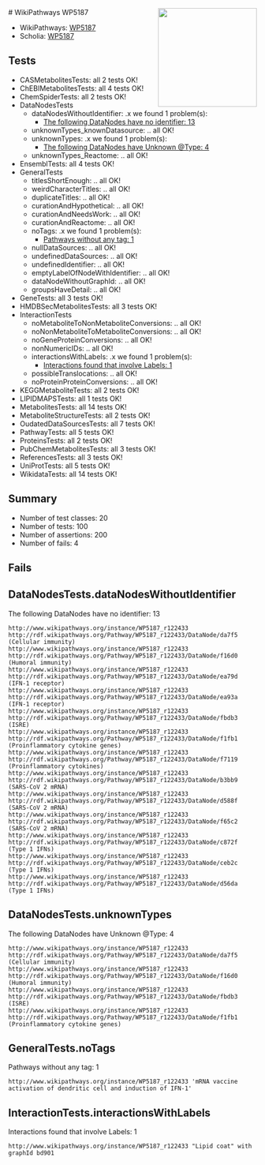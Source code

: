 <img style="float: right; width: 200px" src="https://upload.wikimedia.org/wikipedia/commons/thumb/8/83/Wplogo_with_text_500.png/640px-Wplogo_with_text_500.png" />
# WikiPathways WP5187

* WikiPathways: [WP5187](https://identifiers.org/wikipathways:WP5187)
* Scholia: [WP5187](https://scholia.toolforge.org/wikipathways/WP5187)
## Tests
* CASMetabolitesTests: all 2 tests OK!
* ChEBIMetabolitesTests: all 4 tests OK!
* ChemSpiderTests: all 2 tests OK!
* DataNodesTests
    * dataNodesWithoutIdentifier: .x we found 1 problem(s):
        * [The following DataNodes have no identifier: 13](#8792c493)
    * unknownTypes_knownDatasource: .. all OK!
    * unknownTypes: .x we found 1 problem(s):
        * [The following DataNodes have Unknown @Type: 4](#839973e2)
    * unknownTypes_Reactome: .. all OK!
* EnsemblTests: all 4 tests OK!
* GeneralTests
    * titlesShortEnough: .. all OK!
    * weirdCharacterTitles: .. all OK!
    * duplicateTitles: .. all OK!
    * curationAndHypothetical: .. all OK!
    * curationAndNeedsWork: .. all OK!
    * curationAndReactome: .. all OK!
    * noTags: .x we found 1 problem(s):
        * [Pathways without any tag: 1](#b5a30a81)
    * nullDataSources: .. all OK!
    * undefinedDataSources: .. all OK!
    * undefinedIdentifier: .. all OK!
    * emptyLabelOfNodeWithIdentifier: .. all OK!
    * dataNodeWithoutGraphId: .. all OK!
    * groupsHaveDetail: .. all OK!
* GeneTests: all 3 tests OK!
* HMDBSecMetabolitesTests: all 3 tests OK!
* InteractionTests
    * noMetaboliteToNonMetaboliteConversions: .. all OK!
    * noNonMetaboliteToMetaboliteConversions: .. all OK!
    * noGeneProteinConversions: .. all OK!
    * nonNumericIDs: .. all OK!
    * interactionsWithLabels: .x we found 1 problem(s):
        * [Interactions found that involve Labels: 1](#630d2678)
    * possibleTranslocations: .. all OK!
    * noProteinProteinConversions: .. all OK!
* KEGGMetaboliteTests: all 2 tests OK!
* LIPIDMAPSTests: all 1 tests OK!
* MetabolitesTests: all 14 tests OK!
* MetaboliteStructureTests: all 2 tests OK!
* OudatedDataSourcesTests: all 7 tests OK!
* PathwayTests: all 5 tests OK!
* ProteinsTests: all 2 tests OK!
* PubChemMetabolitesTests: all 3 tests OK!
* ReferencesTests: all 3 tests OK!
* UniProtTests: all 5 tests OK!
* WikidataTests: all 14 tests OK!


## Summary

* Number of test classes: 20
* Number of tests: 100
* Number of assertions: 200
* Number of fails: 4

## Fails

<a name="8792c493" />

## DataNodesTests.dataNodesWithoutIdentifier

The following DataNodes have no identifier: 13
```
http://www.wikipathways.org/instance/WP5187_r122433 http://rdf.wikipathways.org/Pathway/WP5187_r122433/DataNode/da7f5 (Cellular immunity)
http://www.wikipathways.org/instance/WP5187_r122433 http://rdf.wikipathways.org/Pathway/WP5187_r122433/DataNode/f16d0 (Humoral immunity)
http://www.wikipathways.org/instance/WP5187_r122433 http://rdf.wikipathways.org/Pathway/WP5187_r122433/DataNode/ea79d (IFN-1 receptor)
http://www.wikipathways.org/instance/WP5187_r122433 http://rdf.wikipathways.org/Pathway/WP5187_r122433/DataNode/ea93a (IFN-1 receptor)
http://www.wikipathways.org/instance/WP5187_r122433 http://rdf.wikipathways.org/Pathway/WP5187_r122433/DataNode/fbdb3 (ISRE)
http://www.wikipathways.org/instance/WP5187_r122433 http://rdf.wikipathways.org/Pathway/WP5187_r122433/DataNode/f1fb1 (Proinflammatory cytokine genes)
http://www.wikipathways.org/instance/WP5187_r122433 http://rdf.wikipathways.org/Pathway/WP5187_r122433/DataNode/f7119 (Proinflammatory cytokines)
http://www.wikipathways.org/instance/WP5187_r122433 http://rdf.wikipathways.org/Pathway/WP5187_r122433/DataNode/b3bb9 (SARS-CoV 2 mRNA)
http://www.wikipathways.org/instance/WP5187_r122433 http://rdf.wikipathways.org/Pathway/WP5187_r122433/DataNode/d588f (SARS-CoV 2 mRNA)
http://www.wikipathways.org/instance/WP5187_r122433 http://rdf.wikipathways.org/Pathway/WP5187_r122433/DataNode/f65c2 (SARS-CoV 2 mRNA)
http://www.wikipathways.org/instance/WP5187_r122433 http://rdf.wikipathways.org/Pathway/WP5187_r122433/DataNode/c872f (Type 1 IFNs)
http://www.wikipathways.org/instance/WP5187_r122433 http://rdf.wikipathways.org/Pathway/WP5187_r122433/DataNode/ceb2c (Type 1 IFNs)
http://www.wikipathways.org/instance/WP5187_r122433 http://rdf.wikipathways.org/Pathway/WP5187_r122433/DataNode/d56da (Type 1 IFNs)
```

<a name="839973e2" />

## DataNodesTests.unknownTypes

The following DataNodes have Unknown @Type: 4
```
http://www.wikipathways.org/instance/WP5187_r122433 http://rdf.wikipathways.org/Pathway/WP5187_r122433/DataNode/da7f5 (Cellular immunity)
http://www.wikipathways.org/instance/WP5187_r122433 http://rdf.wikipathways.org/Pathway/WP5187_r122433/DataNode/f16d0 (Humoral immunity)
http://www.wikipathways.org/instance/WP5187_r122433 http://rdf.wikipathways.org/Pathway/WP5187_r122433/DataNode/fbdb3 (ISRE)
http://www.wikipathways.org/instance/WP5187_r122433 http://rdf.wikipathways.org/Pathway/WP5187_r122433/DataNode/f1fb1 (Proinflammatory cytokine genes)
```

<a name="b5a30a81" />

## GeneralTests.noTags

Pathways without any tag: 1
```
http://www.wikipathways.org/instance/WP5187_r122433 'mRNA vaccine activation of dendritic cell and induction of IFN-1' 
```

<a name="630d2678" />

## InteractionTests.interactionsWithLabels

Interactions found that involve Labels: 1
```
http://www.wikipathways.org/instance/WP5187_r122433 "Lipid coat" with graphId bd901
```

